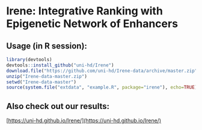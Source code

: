 # Irene: Integrative Ranking with Epigenetic Network of Enhancers

## Usage (in R session): 
```r
library(devtools)
devtools::install_github("uni-hd/Irene")
download.file("https://github.com/uni-hd/Irene-data/archive/master.zip","Irene-data-master.zip")
unzip("Irene-data-master.zip")
setwd("Irene-data-master")
source(system.file("extdata", "example.R", package="irene"), echo=TRUE)
```

## Also check out our results:
[https://uni-hd.github.io/Irene/](https://uni-hd.github.io/Irene/)
